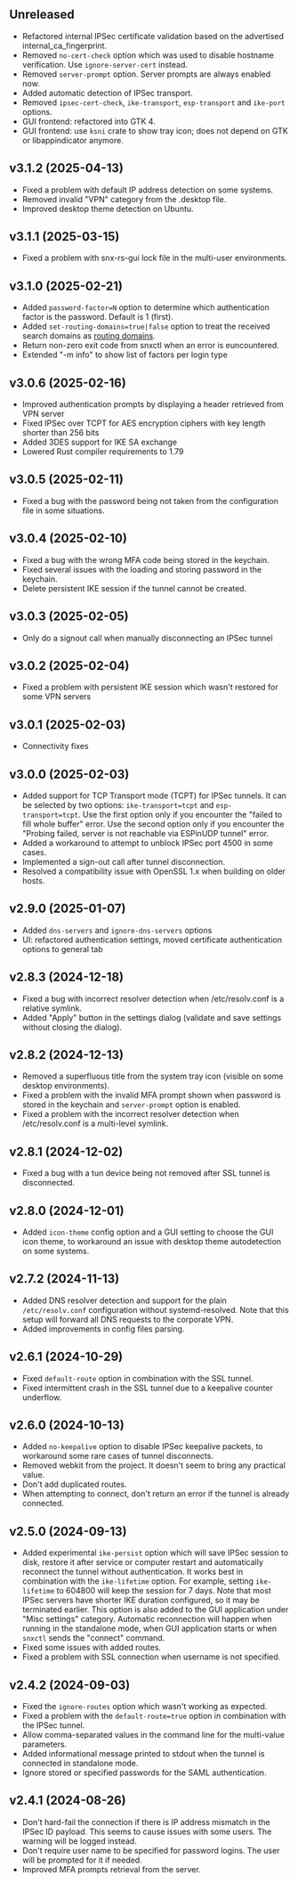 ## Unreleased
- Refactored internal IPSec certificate validation based on the advertised internal_ca_fingerprint.
- Removed `no-cert-check` option which was used to disable hostname verification. Use `ignore-server-cert` instead.
- Removed `server-prompt` option. Server prompts are always enabled now.
- Added automatic detection of IPSec transport.
- Removed `ipsec-cert-check`, `ike-transport`, `esp-transport` and `ike-port` options.
- GUI frontend: refactored into GTK 4.
- GUI frontend: use `ksni` crate to show tray icon; does not depend on GTK or libappindicator anymore. 

## v3.1.2 (2025-04-13)
- Fixed a problem with default IP address detection on some systems.
- Removed invalid "VPN" category from the .desktop file.
- Improved desktop theme detection on Ubuntu.

## v3.1.1 (2025-03-15)
- Fixed a problem with snx-rs-gui lock file in the multi-user environments.

## v3.1.0 (2025-02-21)
- Added `password-factor=N` option to determine which authentication factor is the password. Default is 1 (first).
- Added `set-routing-domains=true|false` option to treat the received search domains as [routing domains](https://systemd.io/RESOLVED-VPNS/).
- Return non-zero exit code from snxctl when an error is euncountered.
- Extended "-m info" to show list of factors per login type

## v3.0.6 (2025-02-16)
- Improved authentication prompts by displaying a header retrieved from VPN server
- Fixed IPSec over TCPT for AES encryption ciphers with key length shorter than 256 bits
- Added 3DES support for IKE SA exchange
- Lowered Rust compiler requirements to 1.79

## v3.0.5 (2025-02-11)
- Fixed a bug with the password being not taken from the configuration file in some situations.

## v3.0.4 (2025-02-10)
- Fixed a bug with the wrong MFA code being stored in the keychain.
- Fixed several issues with the loading and storing password in the keychain.
- Delete persistent IKE session if the tunnel cannot be created.

## v3.0.3 (2025-02-05)
- Only do a signout call when manually disconnecting an IPSec tunnel

## v3.0.2 (2025-02-04)
- Fixed a problem with persistent IKE session which wasn't restored for some VPN servers

## v3.0.1 (2025-02-03)
- Connectivity fixes

## v3.0.0 (2025-02-03)
- Added support for TCP Transport mode (TCPT) for IPSec tunnels. It can be selected by two options: `ike-transport=tcpt` and `esp-transport=tcpt`.
  Use the first option only if you encounter the "failed to fill whole buffer" error. Use the second option only if you encounter the "Probing failed, server is not reachable via ESPinUDP tunnel" error.
- Added a workaround to attempt to unblock IPSec port 4500 in some cases.
- Implemented a sign-out call after tunnel disconnection.
- Resolved a compatibility issue with OpenSSL 1.x when building on older hosts.

## v2.9.0 (2025-01-07)
- Added `dns-servers` and `ignore-dns-servers` options
- UI: refactored authentication settings, moved certificate authentication options to general tab

## v2.8.3 (2024-12-18)
- Fixed a bug with incorrect resolver detection when /etc/resolv.conf is a relative symlink.
- Added "Apply" button in the settings dialog (validate and save settings without closing the dialog).

## v2.8.2 (2024-12-13)
- Removed a superfluous title from the system tray icon (visible on some desktop environments).
- Fixed a problem with the invalid MFA prompt shown when password is stored in the keychain and `server-prompt` option is enabled.
- Fixed a problem with the incorrect resolver detection when /etc/resolv.conf is a multi-level symlink.

## v2.8.1 (2024-12-02)
- Fixed a bug with a tun device being not removed after SSL tunnel is disconnected.

## v2.8.0 (2024-12-01)
- Added `icon-theme` config option and a GUI setting to choose the GUI icon theme, to workaround an issue with desktop theme autodetection on some systems.

## v2.7.2 (2024-11-13)
- Added DNS resolver detection and support for the plain `/etc/resolv.conf` configuration without systemd-resolved. Note that this setup will forward all DNS requests to the corporate VPN.
- Added improvements in config files parsing.

## v2.6.1 (2024-10-29)
- Fixed `default-route` option in combination with the SSL tunnel.
- Fixed intermittent crash in the SSL tunnel due to a keepalive counter underflow.

## v2.6.0 (2024-10-13)
- Added `no-keepalive` option to disable IPSec keepalive packets, to workaround some rare cases of tunnel disconnects.
- Removed webkit from the project. It doesn't seem to bring any practical value.
- Don't add duplicated routes.
- When attempting to connect, don't return an error if the tunnel is already connected.

## v2.5.0 (2024-09-13)
- Added experimental `ike-persist` option which will save IPSec session to disk, restore it after service or computer restart and automatically reconnect the tunnel without authentication. It works best in combination with the `ike-lifetime` option. For example, setting `ike-lifetime` to 604800 will keep the session for 7 days. Note that most IPSec servers have shorter IKE duration configured, so it may be terminated earlier. This option is also added to the GUI application under "Misc settings" category. Automatic reconnection will happen when running in the standalone mode, when GUI application starts or when `snxctl` sends the "connect" command.
- Fixed some issues with added routes.
- Fixed a problem with SSL connection when username is not specified.

## v2.4.2 (2024-09-03)
- Fixed the `ignore-routes` option which wasn't working as expected.
- Fixed a problem with the `default-route=true` option in combination with the IPSec tunnel.
- Allow comma-separated values in the command line for the multi-value parameters.
- Added informational message printed to stdout when the tunnel is connected in standalone mode.
- Ignore stored or specified passwords for the SAML authentication.

## v2.4.1 (2024-08-26)
- Don't hard-fail the connection if there is IP address mismatch in the IPSec ID payload. This seems to cause issues with some users. The warning will be logged instead.
- Don't require user name to be specified for password logins. The user will be prompted for it if needed.
- Improved MFA prompts retrieval from the server.
